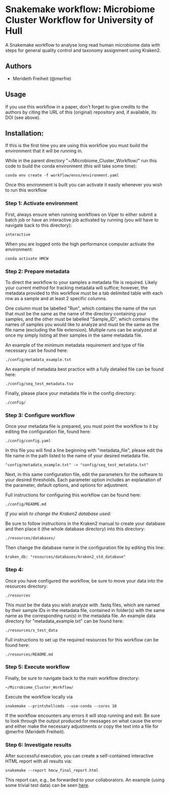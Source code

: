 # Snakemake workflow: Microbiome Cluster Workflow for University of Hull

A Snakemake workflow to analyse long read human microbiome data with steps for general quality control and taxonomy assignment using Kraken2.

## Authors

* Merideth Freiheit (@merfre)

## Usage

If you use this workflow in a paper, don't forget to give credits to the authors by citing the URL of this (original) repository and, if available, its DOI (see above).

## Installation:

If this is the first time you are using this workflow you must build the environment that it will be running in.

While in the parent directory "~/Microbiome_Cluster_Workflow/" run this code to build the conda environment (this will take some time):

    conda env create -f workflow/envs/environment.yaml

Once this environment is built you can activate it easily whenever you wish to run this workflow

### Step 1: Activate environment

First, always ensure when running workflows on Viper to either submit a batch job or have an interactive job activated by running (you will have to navigate back to this directory):

    interactive

When you are logged onto the high performance computer activate the environment:

    conda activate HMCW

### Step 2: Prepare metadata

To direct the workflow to your samples a metadata file is required. Likely your current method for tracking metadata will suffice; however, the metadata provided to this workflow must be a tab delimited table with each row as a sample and at least 2 specific columns.

One column must be labelled "Run", which contains the name of the run that must be the same as the name of the directory containing your samples, and the other must be labelled "Sample_ID", which contains the names of samples you would like to analyze and must be the same as the file name (excluding the file extension). Multiple runs can be analyzed at once my simply listing all their samples in the same metadata file.

An example of the minimum metadata requirement and type of file necessary can be found here:

    ./config/metadata_example.txt

An example of metadata best practice with a fully detailed file can be found here:

    ./config/seq_test_metadata.tsv

Finally, please place your metadata file in the config directory:

    ./config/

### Step 3: Configure workflow

Once your metadata file is prepared, you must point the workflow to it by editing the configuration file, found here:

    ./config/config.yaml

In this file you will find a line beginning with "metadata_file", please edit the file name in the path listed to the name of your desired metadata file.

    "config/metadata_example.txt" -> "config/seq_test_metadata.txt"

Next, in this same configuration file, edit the parameters for the software to your desired thresholds. Each parameter option includes an explanation of the parameter, default options, and options for adjustment.

Full instructions for configuring this workflow can be found here:

    ./config/README.md

*If you wish to change the Kraken2 database used:*

Be sure to follow instructions in the Kraken2 manual to create your database and then place it (the whole database directory) into this directory:

    ./resources/databases/

Then change the database name in the configuration file by editing this line:

    kraken_db: "resources/databases/kraken2_std_database"

### Step 4:

Once you have configured the workflow, be sure to move your data into the resources directory:

    ./resources

This must be the data you wish analyze with .fastq files, which are named by their sample IDs in the metadata file, contained in folder(s) with the same name as the corresponding run(s) in the metadata file. An example data directory for "metadata_example.txt" can be found here:

    ./resources/s_test_data

Full instructions to set up the required resources for this workflow can be found here:

    ./resources/README.md

### Step 5: Execute workflow

Finally, be sure to navigate back to the main workflow directory:

    ~/Microbiome_Cluster_Workflow/

Execute the workflow locally via

    snakemake --printshellcmds --use-conda --cores 10

If the workflow encounters any errors it will stop running and exit. Be sure to look through the output produced for messages on what cause the error and either make the necessary adjustments or copy the text into a file for @merfre (Merideth Freiheit).

### Step 6: Investigate results

After successful execution, you can create a self-contained interactive HTML report with all results via:

    snakemake --report hmcw_final_report.html

This report can, e.g., be forwarded to your collaborators.
An example (using some trivial test data) can be seen [here](https://cdn.rawgit.com/snakemake-workflows/rna-seq-kallisto-sleuth/master/.test/report.html).